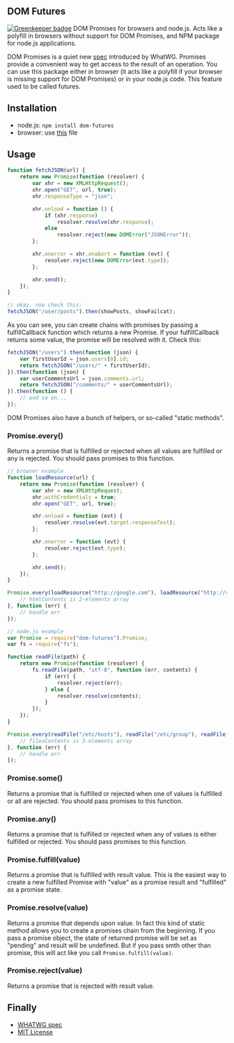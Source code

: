 ## DOM Futures

[![Greenkeeper badge](https://badges.greenkeeper.io/1999/dom-futures.svg)](https://greenkeeper.io/)
DOM Promises for browsers and node.js. Acts like a polyfill in browsers without support for DOM Promises, and NPM package for node.js applications.

DOM Promises is a quiet new [spec](http://dom.spec.whatwg.org/#promises) introduced by WhatWG. Promises provide a convenient way to get access to the result of an operation. You can use this package either in browser (it acts like a polyfill if your browser is missing support for DOM Promises) or in your node.js code. This feature used to be called futures.

## Installation
 * node.js: ```npm install dom-futures```
 * browser: use [this](https://github.com/1999/dom-futures/blob/master/lib/futures.js) file

## Usage

```javascript
function fetchJSON(url) {
	return new Promise(function (resolver) {
		var xhr = new XMLHttpRequest();
		xhr.open("GET", url, true);
		xhr.responseType = "json";

		xhr.onload = function () {
			if (xhr.response)
				resolver.resolve(xhr.response);
			else
				resolver.reject(new DOMError("JSONError"));
		};

		xhr.onerror = xhr.onabort = function (evt) {
			resolver.reject(new DOMError(evt.type));
		};

		xhr.send();
    });
}

// okay, now check this:
fetchJSON("/user/posts").then(showPosts, showFailcat);
```

As you can see, you can create chains with promises by passing a fulfillCallback function which returns a new Promise. If your fulfillCallback returns some value, the promise will be resolved with it. Check this:

```javascript
fetchJSON("/users").then(function (json) {
	var firstUserId = json.users[0].id;
	return fetchJSON("/users/" + firstUserId);
}).then(function (json) {
	var userCommentsUrl = json.comments.url;
	return fetchJSON("/comments/" + userCommentsUrl);
}).then(function () {
	// and so on...
});
```

DOM Promises also have a bunch of helpers, or so-called "static methods".

### Promise.every()

Returns a promise that is fulfilled or rejected when all values are fulfilled or any is rejected. You should pass promises to this function.

```javascript
// browser example
function loadResource(url) {
	return new Promise(function (resolver) {
		var xhr = new XMLHttpRequest;
		xhr.withCredentials = true;
		xhr.open("GET", url, true);

		xhr.onload = function (evt) {
			resolver.resolve(evt.target.responseText);
		};

		xhr.onerror = function (evt) {
			resolver.reject(evt.type);
		};

		xhr.send();
	});
}

Promise.every(loadResource("http://google.com"), loadResource("http://stackoverflow.com")).then(function (htmlContents) {
	// htmlContents is 2-elements array
}, function (err) {
	// handle err
});

// node.js example
var Promise = require("dom-futures").Promise;
var fs = require("fs");

function readFile(path) {
	return new Promise(function (resolver) {
		fs.readFile(path, "utf-8", function (err, contents) {
			if (err) {
				resolver.reject(err);
			} else {
				resolver.resolve(contents);
			}
		});
	});
}

Promise.every(readFile("/etc/hosts"), readFile("/etc/group"), readFile("/etc/shadow")).then(function (filesContents) {
	// filesContents is 3-elements array
}, function (err) {
	// handle err
});
```

### Promise.some()
Returns a promise that is fulfilled or rejected when one of values is fulfilled or all are rejected. You should pass promises to this function.

### Promise.any()
Returns a promise that is fulfilled or rejected when any of values is either fulfilled or rejected. You should pass promises to this function.

### Promise.fulfill(value)
Returns a promise that is fulfilled with result value. This is the easiest way to create a new fulfilled Promise with "value" as a promise result and "fulfilled" as a promise state.

### Promise.resolve(value)
Returns a promise that depends upon value. In fact this kind of static method allows you to create a promises chain from the beginning. If you pass a promise object, the state of returned promise will be set as "pending" and result will be undefined. But if you pass smth other than promise, this will act like you call ```Promise.fulfill(value)```.

### Promise.reject(value)
Returns a promise that is rejected with result value.

## Finally
 * [WHATWG spec](http://dom.spec.whatwg.org/#promises)
 * [MIT License](https://github.com/1999/dom-futures/blob/master/LICENSE)
